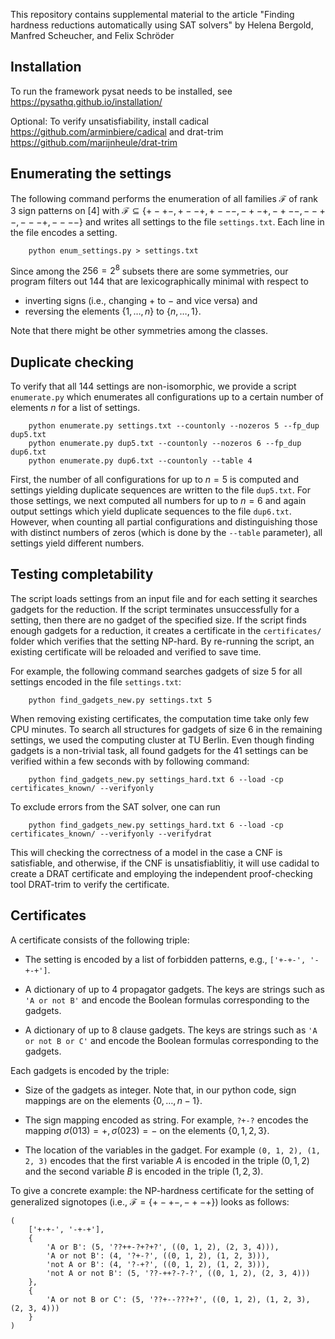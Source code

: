 This repository contains supplemental material to the article 
"Finding hardness reductions automatically using SAT solvers"
by Helena Bergold, Manfred Scheucher, and Felix Schröder





## Installation

To run the framework pysat needs to be installed, see https://pysathq.github.io/installation/

Optional: To verify unsatisfiability,
install cadical https://github.com/arminbiere/cadical
and drat-trim https://github.com/marijnheule/drat-trim




## Enumerating the settings

The following command performs the enumeration of all families $\mathcal{F}$ of rank 3 sign patterns on $[4]$
with $`\mathcal{F} \subseteq \{+-+-,+--+,+---,-+-+,-+--,--+-,---+,----\}`$
and writes all settings to the file `settings.txt`.
Each line in the file encodes a setting.
```
    python enum_settings.py > settings.txt
```
Since among the $256 = 2^8$ subsets there are some symmetries,
our program filters out 144 that are lexicographically minimal
with respect to 

- inverting signs (i.e., changing $+$ to $-$ and vice versa) and
- reversing the elements $`\{1,\ldots,n\}`$ to $`\{n,\ldots,1\}`$.

Note that there might be other symmetries among the classes.




## Duplicate checking

To verify that all 144 settings are non-isomorphic,
we provide a script `enumerate.py` which enumerates all configurations up to a certain number of elements $n$ for a list of settings.
```
    python enumerate.py settings.txt --countonly --nozeros 5 --fp_dup dup5.txt
    python enumerate.py dup5.txt --countonly --nozeros 6 --fp_dup dup6.txt
    python enumerate.py dup6.txt --countonly --table 4
```
First, the number of all configurations for up to $n=5$ is computed and settings yielding duplicate sequences are written to the file `dup5.txt`.
For those settings, we next computed all numbers for up to $n=6$ and again output settings which yield duplicate sequences to the file `dup6.txt`.
However, when counting all partial configurations
and distinguishing those with distinct numbers of zeros
(which is done by the `--table` parameter),
all settings yield different numbers.


## Testing completability

The script loads settings from an input file
and for each setting it searches gadgets for the reduction. If the script terminates unsuccessfully for a setting, then there are no gadget of the specified size.
If the script finds enough gadgets for a reduction, it creates a certificate in the `certificates/` folder
which verifies that the setting NP-hard.
By re-running the script, an existing certificate will be reloaded and verified to save time.


For example, the following command searches gadgets of size 5 for all settings encoded in the file `settings.txt`:
```
    python find_gadgets_new.py settings.txt 5
```
When removing existing certificates, 
the computation time take only few CPU minutes.
To search all structures for gadgets of size 6 in the remaining settings, 
we used the computing cluster at TU Berlin. 
Even though finding gadgets is a non-trivial task, 
all found gadgets for the 41 settings
can be verified within a few seconds with by following command:
```
    python find_gadgets_new.py settings_hard.txt 6 --load -cp certificates_known/ --verifyonly
```

To exclude errors from the SAT solver, one can run
```
    python find_gadgets_new.py settings_hard.txt 6 --load -cp certificates_known/ --verifyonly --verifydrat
```
This will checking the correctness of a model in the case a CNF is satisfiable,
and otherwise, if the CNF is unsatisfiablitiy,
it will use cadidal to create a DRAT certificate and 
employing the independent proof-checking tool DRAT-trim to verify the certificate.


## Certificates

A certificate consists of the following triple:

- The setting is encoded by a list of forbidden patterns, e.g., `['+-+-', '-+-+']`.

- A dictionary of up to 4 propagator gadgets.
The keys are strings such as `'A or not B'` and encode
the Boolean formulas corresponding to the gadgets.

- A dictionary of up to 8 clause gadgets. 
The keys are strings such as `'A or not B or C'` and encode
the Boolean formulas corresponding to the gadgets.


Each gadgets is encoded by the triple:

- Size of the gadgets as integer.
Note that, in our python code, 
sign mappings are on the elements $`\{0,\ldots,n-1\}`$.

- The sign mapping encoded as string. 
For example, `?+-?` encodes the mapping
$\sigma(013)=+,\sigma(023)=-$ on the elements $`\{0,1,2,3\}`$.

- The location of the variables in the gadget.
For example `(0, 1, 2), (1, 2, 3)` encodes that the first variable $A$ is encoded in the triple $(0, 1, 2)$ and the second variable $B$ is encoded in the triple $(1, 2, 3)$.


To give a concrete example:
the NP-hardness certificate for the setting of generalized signotopes (i.e., $`\mathcal{F} = \{+-+-,-+-+\}`$) looks as follows:
```
(
    ['+-+-', '-+-+'], 
    {
        'A or B': (5, '??++-?+?+?', ((0, 1, 2), (2, 3, 4))), 
        'A or not B': (4, '?+-?', ((0, 1, 2), (1, 2, 3))), 
        'not A or B': (4, '?-+?', ((0, 1, 2), (1, 2, 3))), 
        'not A or not B': (5, '??-++?-?-?', ((0, 1, 2), (2, 3, 4)))
    }, 
    {
        'A or not B or C': (5, '??+--???+?', ((0, 1, 2), (1, 2, 3), (2, 3, 4)))
    }
)
```
